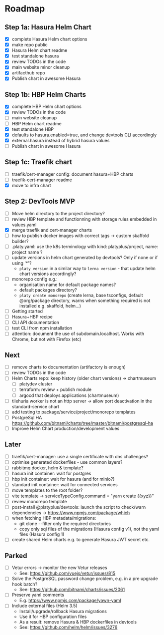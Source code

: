 # Roadmap

## Step 1a: Hasura Helm Chart

- [x] complete Hasura Helm chart options
- [x] make repo public
- [x] Hasura Helm chart readme
- [x] test standalone hasura
- [x] review TODOs in the code
- [x] main website minor cleanup
- [x] artifacthub repo
- [x] Publish chart in awesome Hasura

## Step 1b: HBP Helm Charts

- [x] complete HBP Helm chart options
- [x] review TODOs in the code
- [ ] main website cleanup
- [ ] HBP Helm chart readme
- [x] test standalone HBP
- [x] defaults to hasura.enabled=true, and change devtools CLI accordingly
- [x] external.hasura instead of hybrid hasura values
- [ ] Publish chart in awesome Hasura

## Step 1c: Traefik chart

- [ ] traefik/cert-manager config: document hasura+HBP charts
- [ ] traefik-cert-manager readme
- [x] move to infra chart

## Step 2: DevTools MVP

- [ ] Move helm directory to the project directory?
- [ ] review HBP template and functionning with storage rules embedded in values.yaml
- [x] merge traefik and cert-manager charts
- [ ] how to publish docker images with correct tags -> custom skaffold builder?
- [ ] .platy.yaml: use the k8s terminology with kind: platyplus/project, name: project name ?
- [ ] update versions in helm chart generated by devtools? Only if none or if using '\*'?
  - `platy version` in a similar way to `lerna version` - that update helm chart versions accordingly?
- [ ] monorepo config e.g.:
  - organisation name for default package names?
  - default packages directory?
  - `platy create monorepo` (create lerna, base tsconfigs, default @org/package directory, warns when something required is not installed e.g. skaffold, helm...)
- [ ] Getting started
- [ ] Hasura+HBP recipe
- [ ] CLI API documentation
- [ ] test CLI from npm installation
- [ ] attention: document the use of subdomain.localhost. Works with Chrome, but not with Firefox (etc)

## Next

- [ ] remove charts to documentation (artifactory is enough)
- [ ] review TODOs in the code
- [ ] Helm Charts repo: keep history (older chart versions) -> chartmuseum
  - [ ] platydev cluster
  - [ ] terraform: review + publish module
  - [ ] argocd that deploys applications (chartmuseum)
- [ ] tilehuria worker is not an http server -> allow port deactivation in the standard-service chart
- [ ] add testing to package/service/project/monorepo templates
- [ ] PostgreSql HA https://github.com/bitnami/charts/tree/master/bitnami/postgresql-ha
- [ ] Improve Helm Chart production/development values

## Later

- [ ] traefik/cert-manager: use a single certificate with dns challenges?
- [ ] optimise generated dockerfiles - use common layers?
- [ ] rabbitmq docker, helm & template?
- [ ] hasura init container: wait for postgres
- [ ] hbp init container: wait for hasura (and for minio?)
- [ ] standard init container: wait for connected services
- [ ] move templates to the root folder?
- [ ] vite template -> serviceTypeConfig.command = "yarn create {{xyz}}"
- [ ] review monorepo template
- [ ] post-install @platyplus/devtools: launch the script to check/warn dependencies -> https://www.npmjs.com/package/which
- [ ] when fetching HBP metadata/migrations:
  - git clone --filter only the required directories
  - copy only sql files of the migrations (Hasura config v1), not the yaml files (Hasura config 1)
- [ ] create shared Helm charts e.g. to generate Hasura JWT secret etc.

## Parked

- [ ] Vetur errors -> monitor the new Vetur releases
  - See: https://github.com/vuejs/vetur/issues/815
- [ ] Solve the PostgreSQL password change problem, e.g. in a pre upgrade hook batch?
  - See: https://github.com/bitnami/charts/issues/2061
- [ ] Preserve yaml comments
  - E.g. https://www.npmjs.com/package/yawn-yaml
- [ ] Include external files (Helm 3.5)
  - Install/upgrade/rollback Hasura migrations
  - Use it for HBP configuration files
  - As a result: remove Hasura & HBP dockerfiles in devtools
  - See: https://github.com/helm/helm/issues/3276
